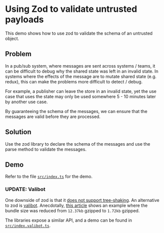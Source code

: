 # Using Zod to validate untrusted payloads
This demo shows how to use zod to validate the schema of an untrusted object.

## Problem
In a pub/sub system, where messages are sent across systems / teams, it can be difficult to debug why the shared state was left in an invalid state. In systems where the effects of the message are to mutate shared state (e.g. redux), this can make the problems more difficult to detect / debug.

For example, a publisher can leave the store in an invalid state, yet the use case that uses the state may only be used somewhere 5 - 10 minutes later by another use case.

By guaranteeing the schema of the messages, we can ensure that the messages are valid before they are processed.

## Solution
Use the zod library to declare the schema of the messages and use the parse method to validate the messages.

## Demo
Refer to the file [`src/index.ts`](src/index.ts) for the demo.

### UPDATE: Valibot
One downside of zod is that it [does not support tree-shaking](https://github.com/colinhacks/zod/issues/2596). An alternative to zod is [valibot](https://valibot.dev/). Anecdotally, [this article](https://mwskwong.com/blog/migrating-from-zod-to-valibot-a-comparative-experience#bundle-size-is-as-small-as-advertised) shows an example where the bundle size was reduced from `12.37kb` gzipped to `1.72kb` gzipped.

The libraries expose a similar API, and a demo can be found in [`src/index.valibot.ts`](src/index.valibot.ts).